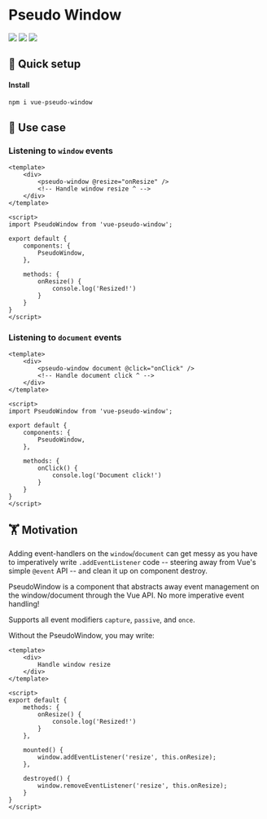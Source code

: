 # Pseudo Window
<a href="https://npm.im/vue-pseudo-window"><img src="https://badgen.net/npm/v/vue-pseudo-window"></a>
<a href="https://npm.im/vue-pseudo-window"><img src="https://badgen.net/npm/dm/vue-pseudo-window"></a>
<a href="https://packagephobia.now.sh/result?p=vue-pseudo-window"><img src="https://packagephobia.now.sh/badge?p=vue-pseudo-window"></a>

## :rocket: Quick setup

#### Install
```sh
npm i vue-pseudo-window
```

## :beginner: Use case

### Listening to `window` events
```vue
<template>
	<div>
		<pseudo-window @resize="onResize" />
		<!-- Handle window resize ^ -->
	</div>
</template>

<script>
import PseudoWindow from 'vue-pseudo-window';

export default {
	components: {
		PseudoWindow,
	},

	methods: {
		onResize() {
			console.log('Resized!')
		}
	}
}
</script>
```

### Listening to `document` events
```vue
<template>
	<div>
		<pseudo-window document @click="onClick" />
		<!-- Handle document click ^ -->
	</div>
</template>

<script>
import PseudoWindow from 'vue-pseudo-window';

export default {
	components: {
		PseudoWindow,
	},

	methods: {
		onClick() {
			console.log('Document click!')
		}
	}
}
</script>
```

## 🏋️‍ Motivation
Adding event-handlers on the `window`/`document` can get messy as you have to imperatively write `.addEventListener` code -- steering away from Vue's simple `@event` API -- and clean it up on component destroy.

PseudoWindow is a component that abstracts away event management on the window/document through the Vue API. No more imperative event handling!

Supports all event modifiers `capture`, `passive`, and `once`.

Without the PseudoWindow, you may write:
```vue
<template>
	<div>
		Handle window resize
	</div>
</template>

<script>
export default {
	methods: {
		onResize() {
			console.log('Resized!')
		}
	},

	mounted() {
		window.addEventListener('resize', this.onResize);
	},

	destroyed() {
		window.removeEventListener('resize', this.onResize);
	}
}
</script>
```
